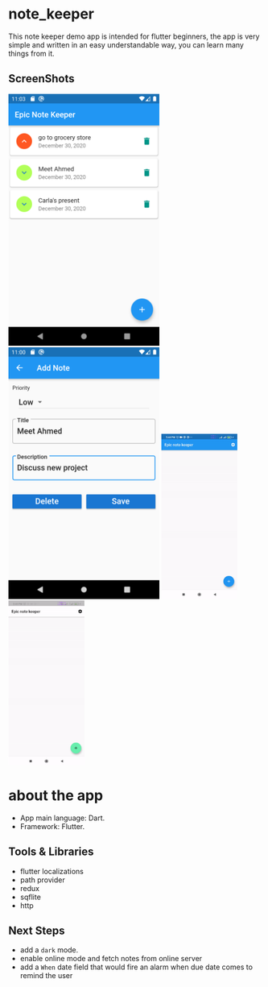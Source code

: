 # note_keeper
 
This note keeper demo app is intended for flutter beginners, the app is very simple and written in an easy understandable way, you can learn many things from it.

## ScreenShots 
<img src="screenshots/screen1.png" height="500em" />&nbsp;&nbsp;&nbsp;&nbsp;&nbsp;&nbsp;&nbsp;&nbsp;<img src="screenshots/screen2.png" height="500em" />
<img src="screenshots/rtl.gif" alt="demo1" width="30%"/>&nbsp;&nbsp;&nbsp;&nbsp;&nbsp;&nbsp;&nbsp;&nbsp;<img src="screenshots/dark.gif" alt="demo2" width="30%"/>

# about the app
* App main language: Dart.
* Framework: Flutter.


## Tools & Libraries
* flutter localizations
* path provider
* redux
* sqflite
* http

## Next Steps
* add a `dark` mode.
* enable online mode and fetch notes from online server
* add a `When` date field that would fire an alarm when due date comes to remind the user



